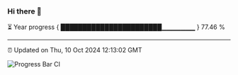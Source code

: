 ### Hi there 👋

⏳ Year progress { ███████████████████████▁▁▁▁▁▁▁ } 77.46 %

---

⏰ Updated on Thu, 10 Oct 2024 12:13:02 GMT

![Progress Bar CI](https://github.com/EinsPommes/EinsPommes/blob/main/.github/workflows/main.yml)
